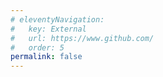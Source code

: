 ```yaml
---
# eleventyNavigation:
#   key: External
#   url: https://www.github.com/
#   order: 5
permalink: false
---
```

